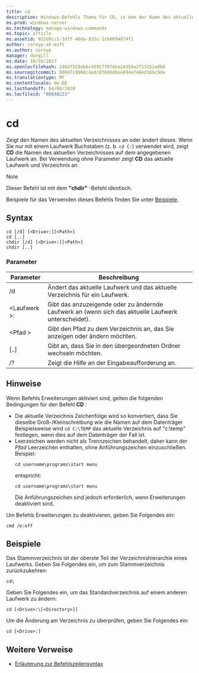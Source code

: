 ```yaml
---
title: cd
description: Windows-Befehls Thema für CD, in dem der Name des aktuellen Verzeichnisses angezeigt oder geändert wird.
ms.prod: windows-server
ms.technology: manage-windows-commands
ms.topic: article
ms.assetid: 932d9cc1-3dff-40da-835c-1cb0894874f1
author: coreyp-at-msft
ms.author: coreyp
manager: dongill
ms.date: 10/16/2017
ms.openlocfilehash: 2d62f529ab6c45957f0fdea24358a2f13151adb6
ms.sourcegitcommit: b00d7c8968c4adc8f699dbee694afe6ed36bc9de
ms.translationtype: MT
ms.contentlocale: de-DE
ms.lasthandoff: 04/08/2020
ms.locfileid: "80848223"
---
```

# <a name="cd"></a>cd

Zeigt den Namen des aktuellen Verzeichnisses an oder ändert dieses. Wenn Sie nur mit einem Laufwerk Buchstaben (z. b. `cd C:`) verwendet wird, zeigt **CD** die Namen des aktuellen Verzeichnisses auf dem angegebenen Laufwerk an. Bei Verwendung ohne Parameter zeigt **CD** das aktuelle Laufwerk und Verzeichnis an.

> [!NOTE]
> Dieser Befehl ist mit dem **"chdir"** -Befehl identisch.

Beispiele für das Verwenden dieses Befehls finden Sie unter [Beispiele](#BKMK_examples).

## <a name="syntax"></a>Syntax

```
cd [/d] [<Drive>:][<Path>]
cd [..]
chdir [/d] [<Drive>:][<Path>]
chdir [..]
```

### <a name="parameters"></a>Parameter

|Parameter|Beschreibung|
|---------|-----------|
|/d|Ändert das aktuelle Laufwerk und das aktuelle Verzeichnis für ein Laufwerk.|
|\<Laufwerk >:|Gibt das anzuzeigende oder zu ändernde Laufwerk an (wenn sich das aktuelle Laufwerk unterscheidet).|
|\<Pfad >|Gibt den Pfad zu dem Verzeichnis an, das Sie anzeigen oder ändern möchten.|
|[..]|Gibt an, dass Sie in den übergeordneten Ordner wechseln möchten.|
|/?|Zeigt die Hilfe an der Eingabeaufforderung an.|

## <a name="remarks"></a>Hinweise

Wenn Befehls Erweiterungen aktiviert sind, gelten die folgenden Bedingungen für den Befehl **CD** :
- Die aktuelle Verzeichnis Zeichenfolge wird so konvertiert, dass Sie dieselbe Groß-/Kleinschreibung wie die Namen auf dem Datenträger Beispielsweise wird `cd C:\TEMP` das aktuelle Verzeichnis auf "c:\temp" festlegen, wenn dies auf dem Datenträger der Fall ist.
- Leerzeichen werden nicht als Trennzeichen behandelt, daher kann der *Pfad* Leerzeichen enthalten, ohne Anführungszeichen einzuschließen. Beispiel:  
  ```
  cd username\programs\start menu
  ```  
  entspricht:  
  ```
  cd username\programs\start menu
  ```  
  Die Anführungszeichen sind jedoch erforderlich, wenn Erweiterungen deaktiviert sind.

Um Befehls Erweiterungen zu deaktivieren, geben Sie Folgendes ein:
```
cmd /e:off
```

## <a name="examples"></a><a name=BKMK_examples></a>Beispiele

Das Stammverzeichnis ist der oberste Teil der Verzeichnishierarchie eines Laufwerks. Geben Sie Folgendes ein, um zum Stammverzeichnis zurückzukehren:
```
cd\
```
Geben Sie Folgendes ein, um das Standardverzeichnis auf einem anderen Laufwerk zu ändern:
```
cd [<Drive>:\[<Directory>]]
```
Um die Änderung am Verzeichnis zu überprüfen, geben Sie Folgendes ein:
```
cd [<Drive>:]
```

## <a name="additional-references"></a>Weitere Verweise

- [Erläuterung zur Befehlszeilensyntax](command-line-syntax-key.md)